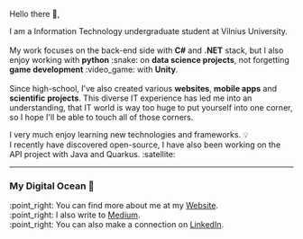 <p>Hello there 👋,</p>
<p>I am a Information Technology undergraduate student at Vilnius University.<br><br>
My work focuses on the back-end side with <b>C#</b> and <b>.NET</b> stack, but I also enjoy working with <b>python</b> :snake: on <b>data science projects</b>, not forgetting <b>game development</b> :video_game: with <b>Unity</b>.<br><br>
 Since high-school, I've also created various <b>websites</b>, <b>mobile apps</b> and <b>scientific projects</b>. This diverse IT experience has led me into an understanding, that IT world is way too huge to put yourself into one corner, so I hope I'll be able to touch all of those corners.
</p>

<p>I very much enjoy learning new technologies and frameworks. 💡<br>
  I recently have discovered open-source, I have also been working on the API project with Java and Quarkus. :satellite:
</p>

---

### My Digital Ocean 🌊
<p>:point_right: You can find more about me at my <a href="https://gsvedas.com/" target="_blank">Website</a>.<br>
:point_right: I also write to <a href="https://medium.com/@svedas" target="_blank">Medium</a>.<br>
:point_right: You can also make a connection on <a href="https://www.linkedin.com/in/gintautas-svedas/" target="_blank">LinkedIn</a>.
</p>

